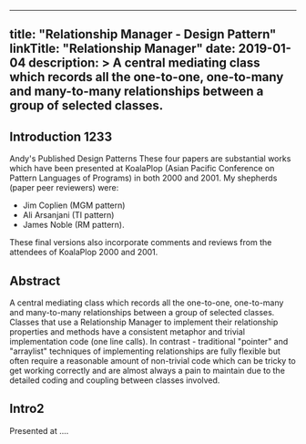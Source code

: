 
---
title: "Relationship Manager - Design Pattern"
linkTitle: "Relationship Manager"
date: 2019-01-04
description: >
  A central mediating class which records all the one-to-one, one-to-many and many-to-many relationships between a group of selected classes.
---

## Introduction 1233

Andy's Published Design Patterns
These four papers are substantial works which have been presented at KoalaPlop (Asian Pacific Conference on Pattern Languages of Programs) in both 2000 and 2001.  My shepherds (paper peer reviewers) were:

- Jim Coplien (MGM pattern)
- Ali Arsanjani (TI pattern)
- James Noble (RM pattern).  

These final versions also incorporate comments and reviews from the attendees of KoalaPlop 2000 and 2001.

## Abstract

A central mediating class which records all the one-to-one, one-to-many and many-to-many relationships between a group of selected classes. Classes that use a Relationship Manager to implement their relationship properties and methods have a consistent metaphor and trivial implementation code (one line calls). In contrast - traditional "pointer" and "arraylist" techniques of implementing relationships are fully flexible but often require a reasonable amount of non-trivial code which can be tricky to get working correctly and are almost always a pain to maintain due to the detailed coding and coupling between classes involved.


## Intro2

Presented at ....

